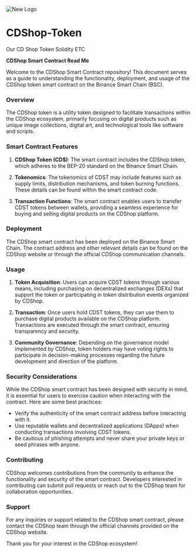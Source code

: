 ![New Logo](https://github.com/hendri2808/CDShop-Token/assets/67959601/34a64902-1089-4e13-82e3-10b788c6907c)

# CDShop-Token
Our CD Shop Token Solidity ETC

**CDShop Smart Contract Read Me**

Welcome to the CDShop Smart Contract repository! This document serves as a guide to understanding the functionality, deployment, and usage of the CDShop token smart contract on the Binance Smart Chain (BSC). 

### Overview
The CDShop token is a utility token designed to facilitate transactions within the CDShop ecosystem, primarily focusing on digital products such as unique image collections, digital art, and technological tools like software and scripts. 

### Smart Contract Features
1. **CDShop Token (CD$)**: The smart contract includes the CDShop token, which adheres to the BEP-20 standard on the Binance Smart Chain.
  
2. **Tokenomics**: The tokenomics of CDST may include features such as supply limits, distribution mechanisms, and token burning functions. These details can be found within the smart contract code.

3. **Transaction Functions**: The smart contract enables users to transfer CDST tokens between wallets, providing a seamless experience for buying and selling digital products on the CDShop platform.

### Deployment
The CDShop smart contract has been deployed on the Binance Smart Chain. The contract address and other relevant details can be found on the CDShop website or through the official CDShop communication channels.

### Usage
1. **Token Acquisition**: Users can acquire CDST tokens through various means, including purchasing on decentralized exchanges (DEXs) that support the token or participating in token distribution events organized by CDShop.

2. **Transaction**: Once users hold CDST tokens, they can use them to purchase digital products available on the CDShop platform. Transactions are executed through the smart contract, ensuring transparency and security.

3. **Community Governance**: Depending on the governance model implemented by CDShop, token holders may have voting rights to participate in decision-making processes regarding the future development and direction of the platform.

### Security Considerations
While the CDShop smart contract has been designed with security in mind, it is essential for users to exercise caution when interacting with the contract. Here are some best practices:
- Verify the authenticity of the smart contract address before interacting with it.
- Use reputable wallets and decentralized applications (DApps) when conducting transactions involving CDST tokens.
- Be cautious of phishing attempts and never share your private keys or seed phrases with anyone.

### Contributing
CDShop welcomes contributions from the community to enhance the functionality and security of the smart contract. Developers interested in contributing can submit pull requests or reach out to the CDShop team for collaboration opportunities.

### Support
For any inquiries or support related to the CDShop smart contract, please contact the CDShop team through the official channels provided on the CDShop website.

Thank you for your interest in the CDShop ecosystem!
